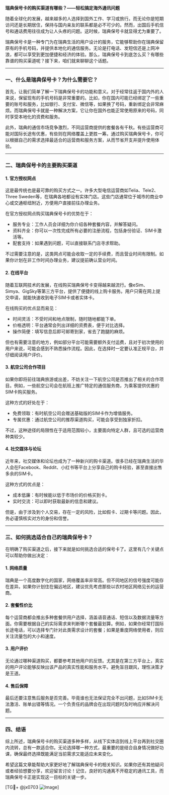 **瑞典保号卡的购买渠道有哪些？——轻松搞定海外通讯问题**

随着全球化的发展，越来越多的人选择到国外工作、学习或旅行。而无论你是短期访问还是长期居住，保持与国内亲友的联系都是必不可少的。然而，出国后手机信号和通话费用往往成为让人头疼的问题。这时候，瑞典保号卡就显得尤为重要了。

瑞典保号卡是一种专门为在瑞典生活的用户设计的服务，它能够帮助你在瑞典保留原有的手机号码，并提供本地化的通信服务。无论是打电话、发短信还是上网冲浪，都可以享受到更加便捷和经济的体验。那么，瑞典保号卡到底怎么买？有哪些靠谱的购买渠道呢？接下来，咱们就来聊聊这个话题。

---

### **一、什么是瑞典保号卡？为什么需要它？**

首先，让我们简单了解一下瑞典保号卡的功能和意义。对于经常往返于国内外的人来说，保留现有的手机号码是非常重要的。比如，你在国内可能已经绑定了一些重要的账号和服务，比如银行、支付宝、微信等，如果换了号码，重新绑定会非常麻烦。而瑞典保号卡就是一种解决方案，它让你在国外也能正常使用原来的号码，同时享受本地化的资费和服务。

此外，瑞典的通信市场竞争激烈，不同运营商提供的套餐各有千秋。有些运营商可能对国际长途有优惠，有些则在网络覆盖上更胜一筹。通过购买瑞典保号卡，你可以根据自己的需求选择最适合的运营商和服务方案，从而节省开支并提升使用体验。

---

### **二、瑞典保号卡的主要购买渠道**

#### **1. 官方授权网点**
这是最传统也是最可靠的购买方式之一。许多大型电信运营商如Telia、Tele2、Three Sweden等，在瑞典各地都设有实体门店。这些门店通常位于城市的商业中心或交通枢纽附近，方便用户直接前往办理业务。

在官方授权网点购买瑞典保号卡的优势在于：
- 服务专业：工作人员会详细为你介绍各种套餐内容，并解答疑问。
- 资料齐全：你可以一次性完成所有必要的注册流程，包括身份验证、SIM卡激活等。
- 配套支持：如果遇到问题，可以直接联系门店寻求帮助。

不过需要注意的是，这类网点可能会收取一定的手续费，而且营业时间有限制。如果你计划在非工作时间办理业务，建议提前确认营业时间。

#### **2. 在线平台**
随着互联网技术的发展，在线购买瑞典保号卡变得越来越流行。像eSim、Simya、GigSky等第三方平台，提供了便捷的线上购卡服务。用户只需在网上提交申请，就能快速收到电子SIM卡或者实体卡。

在线购买的优点显而易见：
- 时间灵活：不受时间和地点限制，随时随地都能下单。
- 价格透明：平台通常会列出详细的资费表，便于对比选择。
- 操作简便：填写信息后即可邮寄到家，省去了跑腿的麻烦。

但也有需要注意的地方，例如部分平台可能需要额外支付运费，且对于初次使用的用户来说，可能会感到不熟悉操作流程。因此，在选择时一定要认准正规平台，并仔细阅读用户评价。

#### **3. 航空公司合作项目**
如果你即将前往瑞典旅游或出差，不妨关注一下航空公司是否推出了相关的合作项目。例如，一些航空公司会在航班上推广特定的通信服务商，为乘客提供优惠的SIM卡购买服务。

这种方式的好处在于：
- 免费领取：有时航空公司会赠送基础版的SIM卡作为增值服务。
- 专属优惠：通过航空公司的推荐渠道购买，可能会享受到独家折扣。

不过，这种途径的局限性在于适用范围较小，主要面向特定人群，且可选的运营商种类较少。

#### **4. 社交媒体与论坛**
近年来，社交媒体和论坛也成为了一种新兴的购卡渠道。很多已经在瑞典生活的华人会在Facebook、Reddit、小红书等平台上分享自己的购卡经验，甚至直接出售多余的SIM卡。

这种方式的优点是：
- 成本低廉：有时候能以低于市场价的价格买到卡。
- 实时交流：可以即时获取最新的信息和建议。

但是，由于涉及到个人交易，存在一定的风险，比如假卡、过期卡等问题。因此，务必谨慎核实对方的身份和信誉。

---

### **三、如何挑选适合自己的瑞典保号卡？**

在明确了购买渠道之后，接下来就是如何挑选合适的保号卡了。这里有几个关键点可以帮助你做出决定：

#### **1. 网络质量**
瑞典是一个高度数字化的国家，网络覆盖率非常高。但不同地区的信号强度可能存在差异。如果你计划住在偏远地区，建议优先考虑那些以农村地区网络见长的运营商。

#### **2. 套餐性价比**
每个运营商都会推出多种套餐供用户选择，涵盖语音通话、短信以及数据流量等方面。你需要根据自己的实际需求来判断哪个套餐最划算。例如，如果你经常打国际长途电话，可以选择专门针对此类需求设计的套餐；如果是重度网络使用者，则应关注流量包的大小和速度。

#### **3. 用户评价**
无论通过哪种渠道购买，都要参考其他用户的反馈。尤其是在第三方平台上，真实的用户评论能够反映出该产品的真实性能和服务水平。避免盲目跟风，理性决策才是王道。

#### **4. 售后保障**
最后还要注意售后服务是否完善。毕竟谁也无法保证完全不出问题，比如SIM卡无法激活、账单出错等情况。一个负责任的品牌会在出现问题时及时响应并解决问题。

---

### **四、结语**

综上所述，瑞典保号卡的购买渠道多种多样，从线下实体店到线上平台再到社交圈内流转，总有一款适合你。无论选择哪一种方式，最重要的是结合自身情况做好功课，确保最终选择既能满足当前需求又能适应未来变化。

希望这篇文章能帮助大家更好地了解瑞典保号卡的相关知识。如果你还有其他疑问或者经验想要分享，欢迎留言讨论！记住，良好的沟通离不开稳定的通讯工具，而瑞典保号卡正是实现这一目标的关键一步。

[TG💪+ @jx0703 ![Image](https://github.com/user-attachments/assets/dbca1d08-cadb-493c-b0ec-ad6f7a83f270)]